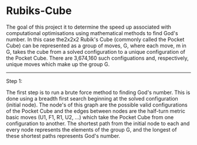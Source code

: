 # Rubiks-Cube

The goal of this project it to determine the speed up associated with computational optimisations using mathematical methods to find God's number. In this case the2x2x2 Rubik's Cube (commonly called the Pocket Cube) can be represented as a group of moves, G,  where each move, m in G, takes the cube from a solved configuration to a unique configuration of the Pocket Cube. There are 3,674,160 such configuations and, respectively, unique moves which make up the group G.

--------------------------------------------------------------
Step 1: 

The first step is to run a brute force method to finding God's number. This is done using a breadth first search beginning at the solved configuration (initial node). The node's of this graph are the possible valid configurations of the Pocket Cube and the edges between nodes are the half-turn metric basic moves (U1, F1, R1, U2, ...) which take the Pocket Cube from one configuration to another. The shortest path from the initial node to each and every node represents the elements of the group G, and the longest of these shortest paths represents God's number.
